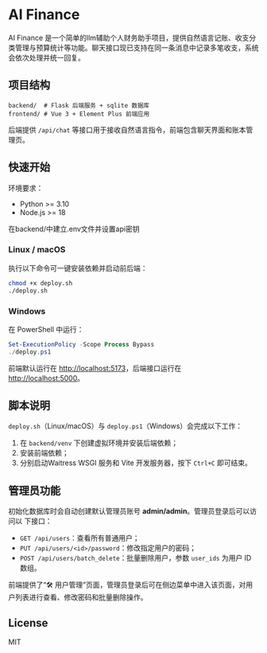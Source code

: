 # AI Finance

AI Finance 是一个简单的llm辅助个人财务助手项目，提供自然语言记账、收支分类管理与预算统计等功能。聊天接口现已支持在同一条消息中记录多笔收支，系统会依次处理并统一回复。

## 项目结构

```
backend/  # Flask 后端服务 + sqlite 数据库
frontend/ # Vue 3 + Element Plus 前端应用
```

后端提供 `/api/chat` 等接口用于接收自然语言指令，前端包含聊天界面和账本管理页。

## 快速开始

环境要求：

- Python >= 3.10
- Node.js >= 18

在backend/中建立.env文件并设置api密钥

### Linux / macOS

执行以下命令可一键安装依赖并启动前后端：

```bash
chmod +x deploy.sh
./deploy.sh
```

### Windows

在 PowerShell 中运行：

```powershell
Set-ExecutionPolicy -Scope Process Bypass
./deploy.ps1
```

前端默认运行在 [http://localhost:5173](http://localhost:5173)，后端接口运行在 [http://localhost:5000](http://localhost:5000)。

## 脚本说明

`deploy.sh`（Linux/macOS）与 `deploy.ps1`（Windows）会完成以下工作：

1. 在 `backend/venv` 下创建虚拟环境并安装后端依赖；
2. 安装前端依赖；
3. 分别启动Waitress WSGI 服务和 Vite 开发服务器，按下 `Ctrl+C` 即可结束。

## 管理员功能

初始化数据库时会自动创建默认管理员账号 **admin/admin**。管理员登录后可以访问以
下接口：

- `GET /api/users`：查看所有普通用户；
- `PUT /api/users/<id>/password`：修改指定用户的密码；
- `POST /api/users/batch_delete`：批量删除用户，参数 `user_ids` 为用户 ID 数组。

前端提供了“🛠 用户管理”页面，管理员登录后可在侧边菜单中进入该页面，对用户列表进行查看、修改密码和批量删除操作。

## License

MIT
